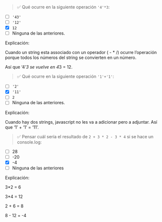 > ✅ Qué ocurre en la siguiente operación `'4'*3`:
> 
- [ ]  `'43'`
- [ ]  `'12'`
- [x]  `12`
- [ ]  Ninguna de las anteriores.

Explicación:

Cuando un string esta associado con un operador ( - * /) ocurre l’operación porque todos los números del string se convierten en un número. 

Así que ‘4’*3 se vuelve en 4*3 = 12.

> ✅ Qué ocurre en la siguiente operación `'1'+'1'`:
> 
- [ ]  `'2'`
- [x]  `'11'`
- [ ]  `2`
- [ ]  Ninguna de las anteriores.

Explicación:

Cuando hay dos strings, javascript no les va a adicionar pero a adjuntar. Así que ‘1’ + ‘1’ = ‘11’. 

> ✅ Pensar cuál sería el resultado de `2 + 3 * 2 - 3 * 4` si se hace un console.log:
> 
- [ ]  28
- [ ]  -20
- [x]  -4
- [ ]  Ninguna de las anteriores

Explicación: 

3*2 = 6

3*4 = 12

2 + 6 = 8

8 - 12 = -4